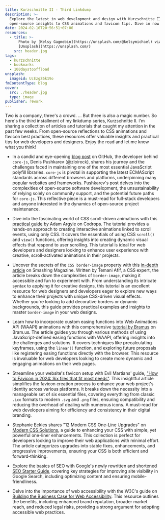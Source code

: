 ```yaml
---
title: Kurzschnitte II - Third Linkdump
description: >-
  Explore the latest in web development and design with Kurzschnitte II: from
  open-source insights to CSS animations and favicon tips. Dive in now!
date: 2024-02-10T20:56:51+07:00
resources:
  - title: >-
      Photo by [Kelsy Gagnebin](https://unsplash.com/@kelsymichael) via
      [Unsplash](https://unsplash.com/)
    src: header.jpg
tags:
  - kurzschnitte
  - bookmarks
  - 100daystooffload
unsplash:
  imageid: UcEzgZ6k19o
fmContentType: blog
cover:
  src: ./header.jpg
  type: image
publisher: rework
---
```


Two is a company, three's a crowd. … But three is also a magic number. So here's the third installment of my linkdump series, Kurzschnitte II. I'm sharing a collection of articles and tutorials that caught my attention in the past few weeks. From open-source reflections to CSS animations and favicon best practices, these resources offer valuable insights and practical tips for web developers and designers. Enjoy the read and let me know what you think!

* In a candid and eye-opening [blog post](https://github.com/zloirock/core-js/blob/master/docs/2023-02-14-so-whats-next.md) on GitHub, the developer behind `core-js`, Denis Pushkarev (@zloirock), shares his journey and the challenges faced in maintaining one of the most essential JavaScript polyfill libraries. `core-js` is pivotal in supporting the latest ECMAScript standards across different browsers and platforms, underpinning many popular websites and frameworks. Pushkarev's post delves into the complexities of open-source software development, the unsustainability of relying solely on community support, and the potential future paths for `core-js`. This reflective piece is a must-read for full-stack developers and anyone interested in the dynamics of open-source project maintenance.

* Dive into the fascinating world of CSS scroll-driven animations with this [practical guide](https://tympanus.net/codrops/2024/01/17/a-practical-introduction-to-scroll-driven-animations-with-css-scroll-and-view/) by Adam Argyle on Codrops. The tutorial provides a hands-on approach to creating interactive animations linked to scroll events, using only CSS. It covers the essentials of using CSS `scroll()` and `view()` functions, offering insights into creating dynamic visual effects that respond to user scrolling. This tutorial is ideal for web developers and designers looking to enhance user experience with creative, scroll-activated animations in their projects.

* Uncover the secrets of the `CSS border-image` property with this [in-depth article](https://www.smashingmagazine.com/2024/01/css-border-image-property/) on Smashing Magazine. Written by Temani Afif, a CSS expert, the article breaks down the complexities of `border-image`, making it accessible and fun to experiment with. From understanding its intricate syntax to applying it for creative designs, this tutorial is an excellent resource for web designers and developers eager to explore new ways to enhance their projects with unique CSS-driven visual effects. Whether you're looking to add decorative borders or dynamic backgrounds, this guide provides practical examples and insights to master `border-image` in your web designs.

* Learn how to incorporate custom easing functions into Web Animations API (WAAPI) animations with this comprehensive [tutorial by Bramus](https://www.bram.us/2024/01/12/waapi-custom-easing-function/) on Bram.us. The article guides you through various methods of using JavaScript-defined easing functions with WAAPI, offering insights into the challenges and solutions. It covers techniques like precalculating keyframes, using the `linear()` function, and exploring future proposals like registering easing functions directly with the browser. This resource is invaluable for web developers looking to create more dynamic and engaging animations on their web pages.

* Streamline your website's favicon setup with Evil Martians' guide, ["How to Favicon in 2024: Six files that fit most needs"](https://evilmartians.com/chronicles/how-to-favicon-in-2021-six-files-that-fit-most-needs). This insightful article simplifies the favicon creation process to enhance your web project's identity across various platforms. It breaks down the necessity into a manageable set of six essential files, covering everything from classic `.ico` formats to modern `.svg` and `.png` files, ensuring compatibility and reducing the overhead of dealing with numerous icons. A must-read for web developers aiming for efficiency and consistency in their digital branding.

* Stephanie Eckles shares "12 Modern CSS One-Line Upgrades" on [Modern CSS Solutions](https://moderncss.dev/12-modern-css-one-line-upgrades/), a guide to enhancing your CSS with simple, yet powerful one-liner enhancements. This collection is perfect for developers looking to improve their web applications with minimal effort. The article categorizes upgrades into stable fixes, enhancements, and progressive improvements, ensuring your CSS is both efficient and forward-thinking.

* Explore the basics of SEO with Google's newly rewritten and shortened [SEO Starter Guide](https://developers.google.com/search/docs/fundamentals/seo-starter-guide), covering key strategies for improving site visibility in Google Search, including optimizing content and ensuring mobile-friendliness.

* Delve into the importance of web accessibility with the W3C's guide on [Building the Business Case for Web Accessibility](https://www.w3.org/WAI/business-case/). This resource outlines the benefits, including enhanced brand reputation, broader market reach, and reduced legal risks, providing a strong argument for adopting accessible web practices.

